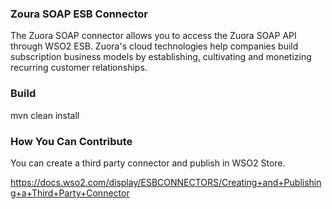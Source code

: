 ### Zoura SOAP ESB Connector

The Zuora SOAP connector allows you to access the Zuora SOAP API through WSO2 ESB. Zuora's cloud technologies help companies build subscription business models by establishing, cultivating and monetizing recurring customer relationships.

### Build

mvn clean install

### How You Can Contribute

You can create a third party connector and publish in WSO2 Store.

https://docs.wso2.com/display/ESBCONNECTORS/Creating+and+Publishing+a+Third+Party+Connector
